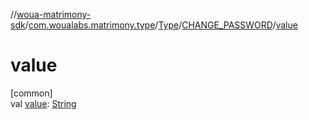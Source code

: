 //[woua-matrimony-sdk](../../../../index.md)/[com.woualabs.matrimony.type](../../index.md)/[Type](../index.md)/[CHANGE_PASSWORD](index.md)/[value](value.md)

# value

[common]\
val [value](value.md): [String](https://kotlinlang.org/api/latest/jvm/stdlib/kotlin/-string/index.html)
